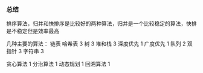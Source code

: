 ### 总结
排序算法，归并和快排序是比较好的两种算法，归并是一个比较稳定的算法，快排是不稳定但是效率最高

几种主要的算法：
链表
哈希表  3 
树  3
堆和栈  3
深度优先 1
广度优先 1
队列 2
双指针 3
字符串 3

贪心算法 1
分治算法 1
动态规划 1
回溯算法 1